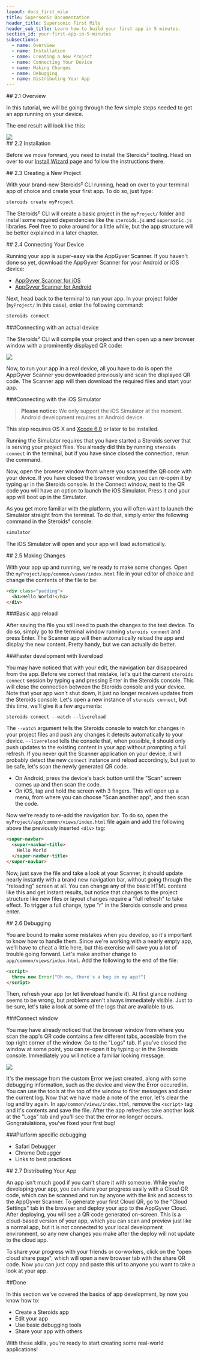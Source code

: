 ```yaml
---
layout: docs_first_mile
title: Supersonic Documentation
header_title: Supersonic First Mile
header_sub_title: Learn how to build your first app in 5 minutes.
section_id: your-first-app-in-5-minutes
subsections:
  - name: Overview
  - name: Installation
  - name: Creating a New Project
  - name: Connecting Your Device
  - name: Making Changes
  - name: Debugging
  - name: Distributing Your App
---
```


<section class="docs-section" id="overview">
## 2.1 Overview

In this tutorial, we will be going through the few simple steps needed to get an app running on your device.

The end result will look like this:

<img src="http://placehold.it/600x300">
</section>

<section class="docs-section" id="installation">
## 2.2 Installation

Before we move forward, you need to install the Steroids² tooling. Head on over to our [Install Wizard](https://academy.appgyver.com/installwizard) page and follow the instructions there.
</section>

<section class="docs-section" id="creating-a-new-project">
## 2.3 Creating a New Project

With your brand-new Steroids² CLI running, head on over to your terminal app of choice and create your first app. To do so, just type:

```bash
steroids create myProject
```

The Steroids² CLI will create a basic project in the `myProject/` folder and install some required dependencies like the `steroids.js` and `supersonic.js` libraries. Feel free to poke around for a little while, but the app structure will be better explained in a later chapter.
</section>

<section class="docs-section" id="connecting-your-device">
## 2.4 Connecting Your Device

Running your app is super-easy via the AppGyver Scanner. If you haven't done so yet, download the AppGyver Scanner for your Android or iOS device:

  - [AppGyver Scanner for iOS](https://itunes.apple.com/us/app/appgyver-scanner/id575076515?mt=8)
  - [AppGyver Scanner for Android](https://play.google.com/store/apps/details?id=com.appgyver.freshandroid)

Next, head back to the terminal to run your app. In your project folder (`myProject/` in this case), enter the following command:

```bash
steroids connect
```

###Connecting with an actual device

The Steroids² CLI will compile your project and then open up a new browser window with a prominently displayed QR code:

<img src="http://placehold.it/600x300">

Now, to run your app in a real device, all you have to do is open the AppGyver Scanner you downloaded previously and scan the displayed QR code. The Scanner app will then download the required files and start your app.

###Connecting with the iOS Simulator

>__Please notice:__
>We only support the iOS Simulator at the moment. Android development requires an Android device.

This step requires OS X and [Xcode 6.0](https://developer.apple.com/xcode/) or later to be installed.

Running the Simulator requires that you have started a Steroids server that is serving your project files. You already did this by running `steroids connect` in the terminal, but if you have since closed the connection, rerun the command.

Now, open the browser window from where you scanned the QR code with your device. If you have closed the browser window, you can re-open it by typing `qr` in the Steroids console. In the Connect window, next to the QR code you will have an option to launch the iOS Simulator. Press it and your app will boot up in the Simulator.

As you get more familiar with the platform, you will often want to launch the Simulator straight from the terminal. To do that, simply enter the following command in the Steroids² console:

```bash
simulator
```

The iOS Simulator will open and your app will load automatically.
</section>

<section class="docs-section" id="making-changes">
## 2.5 Making Changes

With your app up and running, we're ready to make some changes. Open the `myProject/app/common/views/index.html` file in your editor of choice and change the contents of the file to be:

```html
<div class="padding">
  <h1>Hello World!</h1>
</div>
```

###Basic app reload

After saving the file you still need to push the changes to the test device. To do so, simply go to the terminal window running `steroids connect` and press Enter. The Scanner app will then automatically reload the app and display the new content. Pretty handy, but we can actually do better.

###Faster development with livereload

You may have noticed that with your edit, the navigation bar disappeared from the app. Before we correct that mistake, let's quit the current `steroids connect` session by typing `q` and pressing Enter in the Steroids console. This will close the connection between the Steroids console and your device. Note that your app won't shut down, it just no longer receives updates from the Steroids console. Let's open a new instance of `steroids connect`, but this time, we'll give it a few arguments:

```
steroids connect --watch --livereload
```

The `--watch` argument tells the Steroids console to watch for changes in your project files and push any changes it detects automatically to your device. `--livereload` tells the console that, when possible, it should only push updates to the existing content in your app without prompting a full refresh. If you never quit the Scanner application on your device, it will probably detect the new `connect` instance and reload accordingly, but just to be safe, let's scan the newly generated QR code.

 - On Android, press the device's back button until the "Scan" screen comes up and then scan the code.
 - On iOS, tap and hold the screen with 3 fingers. This will open up a menu, from where you can choose "Scan another app", and then scan the code.

Now we're ready to re-add the navigation bar. To do so, open the `myProject/app/common/views/index.html` file again and add the following above the previously inserted `<div>` tag:

```html
<super-navbar>
  <super-navbar-title>
    Hello World
  </super-navbar-title>
</super-navbar>
```

Now, just save the file and take a look at your Scanner, it should update nearly instantly with a brand new navigation bar, without going through the "reloading" screen at all. You can change any of the basic HTML content like this and get instant results, but notice that changes to the project structure like new files or layout changes require a "full refresh" to take effect. To trigger a full change, type "r" in the Steroids console and press enter.
</section>

<section class="docs-section" id="debugging">
## 2.6 Debugging

You are bound to make some mistakes when you develop, so it's important to know how to handle them. Since we're working with a nearly empty app, we'll have to cheat a little here, but this exercise will save you a lot of trouble going forward. Let's make another change to `app/common/views/index.html`. Add the following to the end of the file:

```html
<script>
  throw new Error("Oh no, there's a bug in my app!")
</script>
```

Then, refresh your app (or let livereload handle it). At first glance nothing seems to be wrong, but problems aren't always immediately visible. Just to be sure, let's take a look at some of the logs that are available to us.

###Connect window

You may have already noticed that the browser window from where you scan the app's QR code contains a few different tabs, accesible from the top right corner of the window. Go to the "Logs" tab. If you've closed the window at some point, you can re-open it by typing `qr` in the Steroids console. Immediately you will notice a familiar looking message:

<img src="http://placehold.it/600x300">

It's the message from the custom Error we just created, along with some debugging information, such as the device and view the Error occured in. You can use the tools at the top of the window to filter messages and clear the current log. Now that we have made a note of the error, let's clear the log and try again. In `app/common/views/index.html`, remove the `<script>` tag and it's contents and save the file. After the app refreshes take another look at the "Logs" tab and you'll see that the error no longer occurs. Gongratulations, you've fixed your first bug!

###Platform specific debugging

- Safari Debugger
- Chrome Debugger
- Links to best practices
</section>

<section class="docs-section" id="distributing-your-app">
## 2.7 Distributing Your App

An app isn't much good if you can't share it with someone. While you're developing your app, you can share your progress easily with a Cloud QR code, which can be scanned and run by anyone with the link and access to the AppGyver Scanner. To generate your first Cloud QR, go to the "Cloud Settings" tab in the browser and deploy your app to the AppGyver Cloud. After deploying, you will see a QR code generated on-screen. This is a cloud-based version of your app, which you can scan and preview just like a normal app, but it is not connected to your local development environment, so any new changes you make after the deploy will not update to the cloud app.

 To share your progress with your friends or co-workers, click on the "open cloud share page", which will open a new browser tab with the share QR code. Now you can just copy and paste this url to anyone you want to take a look at your app.
</section>

##Done

In this section we've covered the basics of app development, by now you know how to:

  - Create a Steroids app
  - Edit your app
  - Use basic debugging tools
  - Share your app with others

With these skills, you're ready to start creating some real-world applications!

